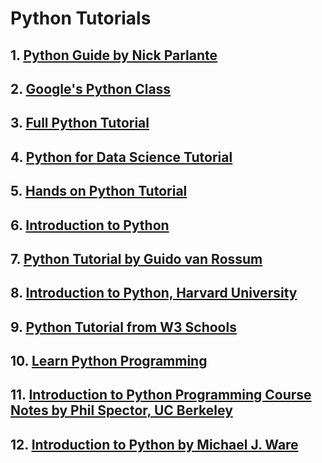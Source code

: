 # Python Tutorials

## 1. [Python Guide by Nick Parlante](https://cs.stanford.edu/people/nick/py/)

## 2. [Google's Python Class](https://developers.google.com/edu/python)

## 3. [Full Python Tutorial](./full-python-tutorial.pdf)

## 4. [Python for Data Science Tutorial](./python_for_data_science_tutorial.pdf)

## 5. [Hands on Python Tutorial](./hands-on-python-tutorial.pdf)

## 6. [Introduction to Python](./python/intro_to_python.pdf)

## 7. [Python Tutorial by Guido van Rossum](https://bugs.python.org/file47781/Tutorial_EDIT.pdf)

## 8. [Introduction to Python, Harvard University](http://tdc-www.harvard.edu/Python.pdf)

## 9. [Python Tutorial from W3 Schools](https://www.w3schools.com/python/default.asp)

## 10. [Learn Python Programming](https://pythonbasics.org)

## 11. [Introduction to Python Programming Course Notes by Phil Spector, UC Berkeley](https://www.stat.berkeley.edu/~spector/python.pdf)

## 12. [Introduction to Python by Michael J. Ware](https://physics.byu.edu/courses/computational/docs/phys430/python.pdf)